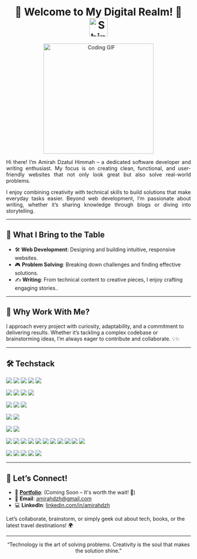 <h1 align="center">🌟 Welcome to My Digital Realm! 🌟 
  <img src="https://media.giphy.com/media/xUPGcyi7WWaCiLg8JW/giphy.gif" alt="Shining Sun" width="50" />
</h1>

<p align="center">
<img src="https://media.giphy.com/media/L8K62iTDkzGX6/giphy.gif" alt="Coding GIF" width="300" />
</p>

<p align="justify"> Hi there! I’m Amirah Dzatul Himmah – a dedicated software developer and writing enthusiast. My focus is on creating clean, functional, and user-friendly websites that not only look great but also solve real-world problems. </p> <p align="justify"> I enjoy combining creativity with technical skills to build solutions that make everyday tasks easier. Beyond web development, I’m passionate about writing, whether it’s sharing knowledge through blogs or diving into storytelling. </p>

---

## 🔧 **What I Bring to the Table**
- 🛠 **Web Development**: Designing and building intuitive, responsive websites.
- 🎮 **Problem Solving**: Breaking down challenges and finding effective solutions.  
- ✍️ **Writing**: From technical content to creative pieces, I enjoy crafting engaging stories..  

---

## 🌈 **Why Work With Me?**
I approach every project with curiosity, adaptability, and a commitment to delivering results. Whether it’s tackling a complex codebase or brainstorming ideas, I’m always eager to contribute and collaborate. 💡✨  

---

## 🛠️ **Techstack**

<p align="left">

![](https://img.shields.io/badge/Code-JavaScript-323330?style=flat-square&logo=javascript&logoColor=F7DF1E)
![](https://img.shields.io/badge/Code-TypeScript-007ACC?style=flat-square&logo=typescript&logoColor=white)
![](https://img.shields.io/badge/Code-PHP-777BB4?style=flat-square&logo=php&logoColor=white)
![](https://img.shields.io/badge/Code-Python-3670A0?style=flat-square&logo=python&logoColor=ffdd54)
![](https://img.shields.io/badge/Code-Dart-0175C2?style=flat-square&logo=dart&logoColor=white)
<!-- -->
![](https://img.shields.io/badge/Framework-React-20232A?style=flat-square&logo=react&logoColor=61DAFB)
![](https://img.shields.io/badge/Framework-Vue.js-4FC08D?style=flat-square&logo=vue.js&logoColor=white)
![](https://img.shields.io/badge/Framework-Next.js-000000?style=flat-square&logo=next.js&logoColor=white)
![](https://img.shields.io/badge/Framework-Tailwind%20CSS-06B6D4?style=flat-square&logo=tailwind-css&logoColor=white)
<!-- -->
![](https://img.shields.io/badge/Framework-Node.js-43853D?style=flat-square&logo=node.js&logoColor=white)
![](https://img.shields.io/badge/Framework-Express.js-000000?style=flat-square&logo=express&logoColor=white)
![](https://img.shields.io/badge/Framework-Laravel-FF2D20?style=flat-square&logo=laravel&logoColor=white)
<!-- -->
![](https://img.shields.io/badge/Database-MongoDB-47A248?style=flat-square&logo=mongodb&logoColor=white)
![](https://img.shields.io/badge/Database-MySQL-4479A1?style=flat-square&logo=mysql&logoColor=white)
<!-- -->
![](https://img.shields.io/badge/Tool-Figma-F24E1E?style=flat-square&logo=figma&logoColor=white)
![](https://img.shields.io/badge/Tool-Flutter-02569B?style=flat-square&logo=flutter&logoColor=white)

![](https://img.shields.io/badge/Code-JavaScript-323330?style=flat-square&logo=javascript&logoColor=F7DF1E)
![](https://img.shields.io/badge/Code-React-20232A?style=flat-square&logo=react&logoColor=61DAFB)
![](https://img.shields.io/badge/Code-TypeScript-007ACC?style=flat-square&logo=typescript&logoColor=white)
![](https://img.shields.io/badge/Code-Node.js-43853D?style=flat-square&logo=node.js&logoColor=white)
![](https://img.shields.io/badge/Code-Tailwind%20CSS-06B6D4?style=flat-square&logo=tailwind-css&logoColor=white)
![](https://img.shields.io/badge/Code-Laravel-FF2D20?style=flat-square&logo=laravel&logoColor=white)
![](https://img.shields.io/badge/Code-PHP-777BB4?style=flat-square&logo=php&logoColor=white)
![](https://img.shields.io/badge/Framework-Next.js-000000?style=flat-square&logo=next.js&logoColor=white)
![](https://img.shields.io/badge/Database-MongoDB-47A248?style=flat-square&logo=mongodb&logoColor=white)
![](https://img.shields.io/badge/Framework-Express.js-000000?style=flat-square&logo=express&logoColor=white)
![](https://img.shields.io/badge/Framework-Vue.js-4FC08D?style=flat-square&logo=vue.js&logoColor=white)
<!-- -->
![](https://img.shields.io/badge/Design-Figma-F24E1E?style=flat-square&logo=figma&logoColor=white)
![](https://img.shields.io/badge/Flutter-02569B?style=flat-square&logo=flutter&logoColor=white)
![](https://img.shields.io/badge/Dart-0175C2?style=flat-square&logo=dart&logoColor=white)
![](https://img.shields.io/badge/Python-3670A0?style=flat-square&logo=python&logoColor=ffdd54)
![](https://img.shields.io/badge/MySQL-4479A1?style=flat-square&logo=mysql&logoColor=white)

</p>



---

## 🤝 **Let’s Connect!**
- 🔗 **[Portfolio](https://amirahdzh.vercel.app)**: (Coming Soon – It's worth the wait! 🚧)  
- 💌 **Email**: amirahdzh@gmail.com  
- 💻 **LinkedIn**: [linkedin.com/in/amirahdzh](#)  

Let’s collaborate, brainstorm, or simply geek out about tech, books, or the latest travel destinations! 🌍  

---

<p align="center">
“Technology is the art of solving problems. Creativity is the soul that makes the solution shine.”  
</p>  

